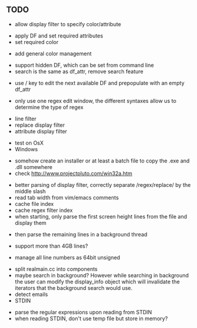 TODO
----

- allow display filter to specify color/attribute
 + apply DF and set required attributes
 + set required color
  * add general color management
 + support hidden DF, which can be set from command line
 + search is the same as df_attr, remove search feature
  * use / key to edit the next available DF and prepopulate with an empty df_attr

- only use one regex edit window, the different syntaxes allow us to determine the type of regex
 * line filter
 * replace display filter
 * attribute display filter

- test on OsX
- Windows
 + somehow create an installer or at least a batch file to copy the .exe and .dll somewhere
 + check http://www.projectpluto.com/win32a.htm
- better parsing of display filter, correctly separate /regex/replace/ by the middle slash
- read tab width from vim/emacs comments
- cache file index
- cache regex filter index
- when starting, only parse the first screen height lines from the file and display them
 + then parse the remaining lines in a background thread
- support more than 4GB lines?
 + manage all line numbers as 64bit unsigned
- split realmain.cc into components
- maybe search in background? However while searching in background the user can modify the display_info object which will invalidate the iterators that the background search would use.
- detect emails
- STDIN
 + parse the regular expressions upon reading from STDIN
 + when reading STDIN, don't use temp file but store in memory?
